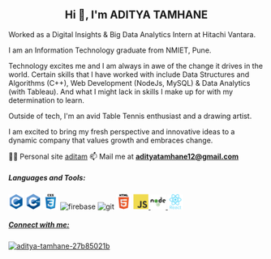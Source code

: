 <h2 align="center">Hi 👋, I'm ADITYA TAMHANE </h2>
<p align="left">Worked as a Digital Insights & Big Data Analytics Intern at Hitachi Vantara.

I am an Information Technology graduate from NMIET, Pune.

Technology excites me and I am always in awe of the change it drives in the world. Certain skills that I have worked with include Data Structures and Algorithms (C++), Web Development (NodeJs, MySQL) & Data Analytics (with Tableau). And what I might lack in skills I make up for with my determination to learn.

Outside of tech, I'm an avid Table Tennis enthusiast and a drawing artist.

I am excited to bring my fresh perspective and innovative ideas to a dynamic company that values growth and embraces change.</p>


<img align="right" alt="" width="230" src="https://ameyacloud.in/wp-content/uploads/2022/04/Course-Overview.gif"></img>


👨‍💻 Personal site [aditam](https://aditya-tamhane.github.io/personal-site/)
📫 Mail me at **adityatamhane12@gmail.com**

<h5 align="left">Languages and Tools:</h5>
<p align="left"> <img src="https://raw.githubusercontent.com/devicons/devicon/master/icons/c/c-original.svg" alt="c" width="30" height="30"/> <img src="https://raw.githubusercontent.com/devicons/devicon/master/icons/cplusplus/cplusplus-original.svg" alt="cplusplus" width="30" height="30"/>  <img src="https://raw.githubusercontent.com/devicons/devicon/master/icons/css3/css3-original-wordmark.svg" alt="css3" width="30" height="30"/>  <img src="https://www.vectorlogo.zone/logos/firebase/firebase-icon.svg" alt="firebase" width="30" height="30"/> <img src="https://www.vectorlogo.zone/logos/git-scm/git-scm-icon.svg" alt="git" width="30" height="30"/> <img src="https://raw.githubusercontent.com/devicons/devicon/master/icons/html5/html5-original-wordmark.svg" alt="html5" width="30" height="30"/> </a> <a href="https://developer.mozilla.org/en-US/docs/Web/JavaScript" target="_blank" rel="noreferrer"> <img src="https://raw.githubusercontent.com/devicons/devicon/master/icons/javascript/javascript-original.svg" alt="javascript" width="30" height="30"/> <img src="https://raw.githubusercontent.com/devicons/devicon/master/icons/nodejs/nodejs-original-wordmark.svg" alt="nodejs" width="30" height="30"/>  <img src="https://raw.githubusercontent.com/devicons/devicon/master/icons/react/react-original-wordmark.svg" alt="react" width="30" height="30"/> </p>

<h5 align="left">Connect with me:</h5>
<p align="left">
<a href="https://linkedin.com/in/aditya-tamhane-27b85021b" target="blank"><img align="center" src="https://raw.githubusercontent.com/rahuldkjain/github-profile-readme-generator/master/src/images/icons/Social/linked-in-alt.svg" alt="aditya-tamhane-27b85021b" height="30" width="30" /></a>
</p>
